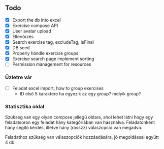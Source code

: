 ## Todo

- [x] Export the db into excel
- [x] Exercise compose API
- [x] User avatar upload
- [x] Ellenőrzés
- [x] Search exercise tag, excludeTag, isFinal
- [x] DB seed
- [x] Properly handle exercise groups
- [x] Exercise search page implement sorting
- [ ] Permission management for resources

### Üzletre vár

- [ ] Feladat excel import, how to group exercises
  - ID első 5 karaktere ha egyezik az egy group? melyik group?

### Statisztika oldal

Szükség van egy olyan compose jellegű oldara, ahol lehet látni hogy egy feladatsoron egy feladat hány kategóriában van használva.
Feladatonként hány segítő kérdés, illetve hány (rósszz) válaszopció van megadva.

Feladathoz szükség van válaszopciók hozzáadására, jó megoldással együtt 4 db
